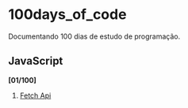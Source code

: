 # 100days_of_code
Documentando 100 dias de estudo de programação.

## JavaScript

**[01/100]**
1. [Fetch Api](./markdown/fetchApi.md)
